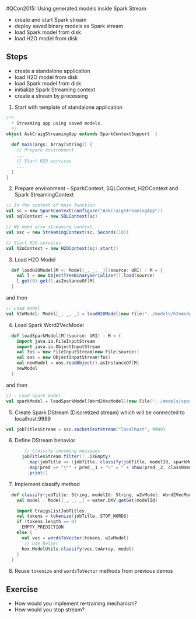 #QCon2015: Using generated models inside Spark Stream

  - create and start Spark stream
  - deploy saved binary models as Spark stream
  - load Spark model from disk
  - load H2O model from disk
  
## Steps

 - create a standalone application
 - load H2O model from disk
 - load Spark model from disk
 - initialize Spark Streaming context
 - create a stream by processing 

1. Start with template of standalone application
```scala
/**
  * Streaming app using saved models.
  */
object AskCraigStreamingApp extends SparkContextSupport  {

  def main(args: Array[String]) {
    // Prepare environment
    ...
    // Start H2O services
    ...
  }
}
```
 
2. Prepare environment - SparkContext, SQLContext, H2OContext and Spark StreamingContext
```scala
// In the context of main function
val sc = new SparkContext(configure("AskCraigStreamingApp"))
val sqlContext = new SQLContext(sc)

// We need also streaming context
val ssc = new StreamingContext(sc, Seconds(10))

// Start H2O services
val h2oContext = new H2OContext(sc).start()
```

3. Load H2O Model
```scala
  def loadH2OModel[M <: Model[_, _, _]](source: URI) : M = {
    val l = new ObjectTreeBinarySerializer().load(source)
    l.get(0).get().asInstanceOf[M]
  }
```
and then
```scala
// Load model
val h2oModel: Model[_, _, _] = loadH2OModel(new File("../models/h2omodel.bin").toURI)
```

4. Load Spark Word2VecModel
```scala
  def loadSparkModel[M](source: URI) : M = {
    import java.io.FileInputStream
    import java.io.ObjectInputStream
    val fos = new FileInputStream(new File(source))
    val oos = new ObjectInputStream(fos)
    val newModel = oos.readObject().asInstanceOf[M]
    newModel
  }
```
and then
```scala
// - Load Spark model
val sparkModel = loadSparkModel[Word2VecModel](new File("../models/sparkmodel.bin").toURI)
```

5. Create Spark DStream (Discretized stream) which will be connected to localhost:9999
```scala
val jobTitlesStream = ssc.socketTextStream("localhost", 9999)
``` 	

6. Define DStream behavior
```scala
	   // Classify incoming messages
      jobTitlesStream.filter(!_.isEmpty)
        .map(jobTitle => (jobTitle, classify(jobTitle, modelId, sparkModel)))
        .map(pred => "\"" + pred._1 + "\" = " + show(pred._2, classNames))
        .print()
``` 

7. Implement classify method
```scala
  def classify(jobTitle: String, modelId: String, w2vModel: Word2VecModel): (String, Array[Double]) = {
    val model : Model[_, _, _] = water.DKV.getGet(modelId)

    import CraigsListJobTitles._
    val tokens = tokenize(jobTitle, STOP_WORDS)
    if (tokens.length == 0)
      EMPTY_PREDICTION
    else {
      val vec = wordsToVector(tokens, w2vModel)
	   // Use helper	
      hex.ModelUtils.classify(vec.toArray, model)
    }
  }
```

8. Reuse `tokenize` and `wordsToVector` methods from previous demos
  
## Exercise
  - How would you implement re-training mechanism?
  - How would you stop stream?
  

